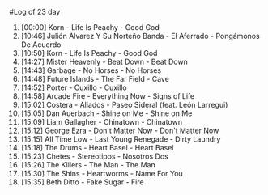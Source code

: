 #Log of 23 day

1. [00:00] Korn - Life Is Peachy - Good God
1. [10:46] Julión Álvarez Y Su Norteño Banda - El Aferrado - Pongámonos De Acuerdo
1. [10:50] Korn - Life Is Peachy - Good God
1. [14:27] Mister Heavenly - Beat Down - Beat Down
1. [14:43] Garbage - No Horses - No Horses
1. [14:48] Future Islands - The Far Field - Cave
1. [14:52] Porter - Cuxillo - Cuxillo
1. [14:58] Arcade Fire - Everything Now - Signs of Life
1. [15:02] Costera - Aliados - Paseo Sideral (feat. León Larregui)
1. [15:05] Dan Auerbach - Shine on Me - Shine on Me
1. [15:09] Liam Gallagher - Chinatown - Chinatown
1. [15:12] George Ezra - Don't Matter Now - Don't Matter Now
1. [15:15] All Time Low - Last Young Renegade - Dirty Laundry
1. [15:18] The Drums - Heart Basel - Heart Basel
1. [15:23] Chetes - Stereotipos - Nosotros Dos
1. [15:26] The Killers - The Man - The Man
1. [15:30] The Shins - Heartworms - Name For You
1. [15:35] Beth Ditto - Fake Sugar - Fire
